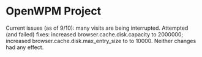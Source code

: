 # OpenWPM Project
Current issues (as of 9/10): many visits are being interrupted.
Attempted (and failed) fixes: increased browser.cache.disk.capacity to 2000000; increased browser.cache.disk.max_entry_size to to 10000. Neither changes had any effect.
